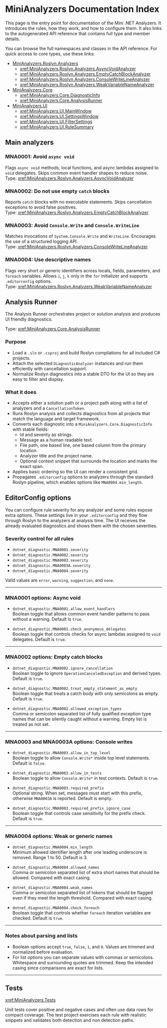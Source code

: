 # MiniAnalyzers Documentation Index

This page is the entry point for documentation of the Mini .NET Analyzers. It introduces the rules, how they work, and how to configure them. It also links to the autogenerated API reference that contains full type and member details.

You can browse the full namespaces and classes in the API reference. For quick access to core types, use these links:

- [MiniAnalyzers.Roslyn.Analyzers](<xref:MiniAnalyzers.Roslyn.Analyzers>)
  - <xref:MiniAnalyzers.Roslyn.Analyzers.AsyncVoidAnalyzer>
  - <xref:MiniAnalyzers.Roslyn.Analyzers.EmptyCatchBlockAnalyzer>
  - <xref:MiniAnalyzers.Roslyn.Analyzers.ConsoleWriteLineAnalyzer>
  - <xref:MiniAnalyzers.Roslyn.Analyzers.WeakVariableNameAnalyzer>
- [MiniAnalyzers.Core](<xref:MiniAnalyzers.Core>)
  - <xref:MiniAnalyzers.Core.DiagnosticInfo>
  - <xref:MiniAnalyzers.Core.AnalysisRunner>
- [MiniAnalyzers.UI](<xref:MiniAnalyzers.UI>)
  - <xref:MiniAnalyzers.UI.MainWindow>
  - <xref:MiniAnalyzers.UI.SettingsWindow>
  - <xref:MiniAnalyzers.UI.FilterSettings>
  - <xref:MiniAnalyzers.UI.RuleSummary>



## Main analyzers

### MNA0001: Avoid `async void`
Flags `async void` methods, local functions, and async lambdas assigned to `void` delegates. Skips common event handler shapes to reduce noise.  
Type: <xref:MiniAnalyzers.Roslyn.Analyzers.AsyncVoidAnalyzer> 
### MNA0002: Do not use empty `catch` blocks
Reports `catch` blocks with no executable statements. Skips cancellation exceptions to avoid false positives.  
Type: <xref:MiniAnalyzers.Roslyn.Analyzers.EmptyCatchBlockAnalyzer> 

### MNA0003: Avoid `Console.Write` and `Console.WriteLine`
Matches invocations of `System.Console.Write` and `WriteLine`. Encourages the use of a structured logging API.  
Type: <xref:MiniAnalyzers.Roslyn.Analyzers.ConsoleWriteLineAnalyzer> 

### MNA0004: Use descriptive names
Flags very short or generic identifiers across locals, fields, parameters, and `foreach` variables. Allows `i`, `j`, `k` only in the `for` initializer and supports `.editorconfig` options.  
Type: <xref:MiniAnalyzers.Roslyn.Analyzers.WeakVariableNameAnalyzer> 

## Analysis Runner

The Analysis Runner orchestrates project or solution analysis and produces UI friendly diagnostics.

Type: <xref:MiniAnalyzers.Core.AnalysisRunner>

### Purpose
- Load a `.sln` or `.csproj` and build Roslyn compilations for all included C# projects.
- Attach the selected `DiagnosticAnalyzer` instances and run them efficiently with cancellation support.
- Normalize Roslyn diagnostics into a stable DTO for the UI so they are easy to filter and display.

### What it does
- Accepts either a solution path or a project path along with a list of analyzers and a `CancellationToken`.
- Runs Roslyn analysis and collects diagnostics from all projects that match the language and target framework.
- Converts each diagnostic into a `MiniAnalyzers.Core.DiagnosticInfo` with stable fields:
  - Id and severity as strings.
  - Message as a human readable text.
  - File path, one based line, one based column from the primary location.
  - Analyzer title and the project name.
  - Optional context snippet that surrounds the location and marks the exact span.
- Applies basic ordering so the UI can render a consistent grid.
- Propagates `.editorconfig` options to analyzers through the standard Roslyn pipeline, which enables options like `MNA0004.min_length`.


## EditorConfig options

You can configure rule severity for any analyzer and some rules expose extra options. These settings live in your `.editorconfig` and they flow through Roslyn to the analyzers at analysis time. The UI receives the already evaluated diagnostics and shows them with the chosen severities.

### Severity control for all rules

- `dotnet_diagnostic.MNA0001.severity`  
- `dotnet_diagnostic.MNA0002.severity`  
- `dotnet_diagnostic.MNA0003.severity`  
- `dotnet_diagnostic.MNA0003A.severity`  
- `dotnet_diagnostic.MNA0004.severity`  

Valid values are `error`, `warning`, `suggestion`, and `none`.

---

### MNA0001 options: Async void

- `dotnet_diagnostic.MNA0001.allow_event_handlers`  
  Boolean toggle that allows common event handler patterns to pass without a warning. Default is `true`.  

- `dotnet_diagnostic.MNA0001.check_anonymous_delegates`  
  Boolean toggle that controls checks for async lambdas assigned to `void` delegates. Default is `true`.

---

### MNA0002 options: Empty catch blocks

- `dotnet_diagnostic.MNA0002.ignore_cancellation`  
  Boolean toggle to ignore `OperationCanceledException` and derived types. Default is `true`.  

- `dotnet_diagnostic.MNA0002.treat_empty_statement_as_empty`  
  Boolean toggle that treats a catch body with only semicolons as empty. Default is `true`.  

- `dotnet_diagnostic.MNA0002.allowed_exception_types`  
  Comma or semicolon separated list of fully qualified exception type names that can be silently caught without a warning. Empty list is treated as not set.  

---

### MNA0003 and MNA0003A options: Console writes

- `dotnet_diagnostic.MNA0003.allow_in_top_level`  
  Boolean toggle to allow `Console.Write*` inside top level statements. Default is `false`.  

- `dotnet_diagnostic.MNA0003.allow_in_tests`  
  Boolean toggle to allow `Console.Write*` in test contexts. Default is `true`.  

- `dotnet_diagnostic.MNA0003.required_prefix`  
  Optional string. When set, messages must start with this prefix, otherwise `MNA0003A` is reported. Default is empty.  

- `dotnet_diagnostic.MNA0003.required_prefix_ignore_case`  
  Boolean toggle that controls case sensitivity for the prefix check. Default is `true`.  

---

### MNA0004 options: Weak or generic names

- `dotnet_diagnostic.MNA0004.min_length`  
  Minimum allowed identifier length after one leading underscore is removed. Range 1 to 50. Default is 3.  

- `dotnet_diagnostic.MNA0004.allowed_names`  
  Comma or semicolon separated list of extra short names that should be allowed. Compared with exact casing.  

- `dotnet_diagnostic.MNA0004.weak_names`  
  Comma or semicolon separated list of tokens that should be flagged even if they meet the length threshold. Compared with exact casing.  

- `dotnet_diagnostic.MNA0004.check_foreach`  
  Boolean toggle that controls whether `foreach` iteration variables are checked. Default is `true`.  

---

### Notes about parsing and lists

- Boolean options accept `true`, `false`, `1`, and `0`. Values are trimmed and normalized before evaluation.  
- For list options you can separate values with commas or semicolons. Whitespace and surrounding quotes are trimmed. Keep the intended casing since comparisons are exact for lists.  

---


## Tests

<xref:MiniAnalyzers.Tests>


Unit tests cover positive and negative cases and often use data rows for compact coverage. The test project exercises each rule with realistic snippets and validates both detection and non detection paths.

